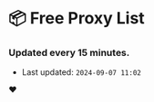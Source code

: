# :package: Free Proxy List
### Updated every 15 minutes.

- Last updated: `2024-09-07 11:02`

:heart:
